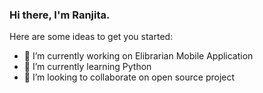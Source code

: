 ### Hi there, I'm Ranjita.



Here are some ideas to get you started:

- 🔭 I’m currently working on Elibrarian Mobile Application
- 🌱 I’m currently learning Python
- 👯 I’m looking to collaborate on open source project

